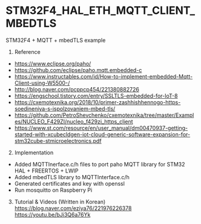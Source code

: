 # STM32F4_HAL_ETH_MQTT_CLIENT_MBEDTLS
STM32F4 + MQTT + mbedTLS example
 
1. Reference <br>
- https://www.eclipse.org/paho/ <br>
- https://github.com/eclipse/paho.mqtt.embedded-c <br>
- https://www.instructables.com/id/How-to-implement-embedded-Mqtt-Client-using-W5500-/ <br>
- http://blog.naver.com/pcppcp454/221380882726 <br>
- https://engschool.tistory.com/entry/SSLTLS-embedded-for-IoT-8 <br>
- https://cxemotexnika.org/2018/10/primer-zashhishhennogo-https-soedineniya-s-ispolzovaniem-mbed-tls/ <br>
- https://github.com/PetroShevchenko/cxemotexnika/tree/master/Examples/NUCLEO_F429ZI/nucleo_f429zi_https_client <br>
- https://www.st.com/resource/en/user_manual/dm00470937-getting-started-with-xcubecldgen-iot-cloud-generic-software-expansion-for-stm32cube-stmicroelectronics.pdf <br>

2. Implementation
- Added MQTTInerface.c/h files to port paho MQTT library for STM32 HAL + FREERTOS + LWIP
- Added mbedTLS library to MQTTInterface.c/h
- Generated certificates and key with openssl
- Run mosquitto on Raspberry Pi

3. Tutorial & Videos (Written in Korean) <br>
https://blog.naver.com/eziya76/221976226378 <br>
https://youtu.be/bJi3Q6a76Yk <br>


